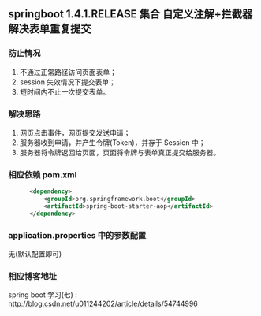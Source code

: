 ## springboot 1.4.1.RELEASE 集合 自定义注解+拦截器 解决表单重复提交

### 防止情况
1. 不通过正常路径访问页面表单；
2. session 失效情况下提交表单；
3. 短时间内不止一次提交表单。

### 解决思路
1. 网页点击事件，网页提交发送申请；
2. 服务器收到申请，并产生令牌(Token)，并存于 Session 中；
3. 服务器将令牌返回给页面，页面将令牌与表单真正提交给服务器。

### 相应依赖 pom.xml
```xml
      <dependency>
          <groupId>org.springframework.boot</groupId>
          <artifactId>spring-boot-starter-aop</artifactId>
      </dependency>
```

### application.properties 中的参数配置
无(默认配置即可)

### 相应博客地址
spring boot 学习(七) : http://blog.csdn.net/u011244202/article/details/54744996